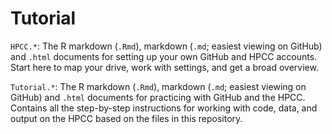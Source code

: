 # Tutorial 

`HPCC.*`: The R markdown (`.Rmd`), markdown (`.md`; easiest viewing on GitHub) and `.html` documents for setting up your own GitHub and HPCC accounts. Start here to map your drive, work with settings, and get a broad overview.

`Tutorial.*`: The R markdown (`.Rmd`), markdown (`.md`; easiest viewing on GitHub) and `.html` documents for practicing with GitHub and the HPCC. Contains all the step-by-step instructions for working with code, data, and output on the HPCC based on the files in this repository.
